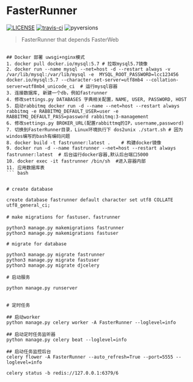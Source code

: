 # FasterRunner

[![LICENSE](https://img.shields.io/github/license/HttpRunner/FasterRunner.svg)](https://github.com/HttpRunner/FasterRunner/blob/master/LICENSE) [![travis-ci](https://travis-ci.org/HttpRunner/FasterRunner.svg?branch=master)](https://travis-ci.org/HttpRunner/FasterRunner) ![pyversions](https://img.shields.io/pypi/pyversions/Django.svg)

> FasterRunner that depends FasterWeb

```

## Docker 部署 uwsgi+nginx模式
1. docker pull docker.io/mysql:5.7 # 拉取mysql5.7镜像
2. docker run --name mysql --net=host -d --restart always -v /var/lib/mysql:/var/lib/mysql -e  MYSQL_ROOT_PASSWORD=lcc123456 docker.io/mysql:5.7 --character-set-server=utf8mb4 --collation-server=utf8mb4_unicode_ci  # 运行mysql容器
3. 连接数据库, 新建一个db，例如fastrunner
4. 修改settings.py DATABASES 字典相关配置，NAME, USER, PASSWORD, HOST
5. 启动rabbitmq docker run -d --name --net=host --restart always rabbitmq -e RABBITMQ_DEFAULT_USER=user -e RABBITMQ_DEFAULT_PASS=password rabbitmq:3-management
6. 修改settings.py BROKER_URL(配置rabbittmq的IP，username,password)
7. 切换到FasterRunner目录，Linux环境执行下 dos2unix ./start.sh # 因为windos编写的bash有编码问题
8. docker build -t fastrunner:latest .    # 构建docker镜像
9. docker run -d --name fastrunner --net=host --restart always fastrunner:latest  # 后台运行docker容器,默认后台端口5000
10. docker exec -it fastrunner /bin/sh  #进入容器内部
11. 应用数据库表
``` bash


# create database

create database fastrunner default character set utf8 COLLATE utf8_general_ci;

# make migrations for fastuser、fastrunner

python3 manage.py makemigrations fastrunner
python3 manage.py makemigrations fastuser

# migrate for database

python3 manage.py migrate fastrunner
python3 manage.py migrate fastuser
python3 manage.py migrate djcelery

# 启动服务

python manage.py runserver


# 定时任务

## 启动worker
python manage.py celery worker -A FasterRunner --loglevel=info

## 启动定时任务监听器
python manage.py celery beat --loglevel=info

## 启动任务监控后台
celery flower -A FasterRunner --auto_refresh=True --port=5555 --loglevel=info

celery status -b redis://127.0.0.1:6379/6
```



